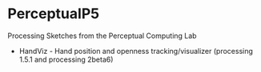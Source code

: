 PerceptualP5
============

Processing Sketches from the Perceptual Computing Lab

* HandViz - Hand position and openness tracking/visualizer (processing 1.5.1 and processing 2beta6)
